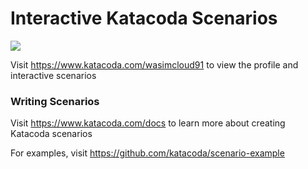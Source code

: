 # Interactive Katacoda Scenarios

[![](http://shields.katacoda.com/katacoda/wasimcloud91/count.svg)](https://www.katacoda.com/wasimcloud91 "Get your profile on Katacoda.com")

Visit https://www.katacoda.com/wasimcloud91 to view the profile and interactive scenarios

### Writing Scenarios
Visit https://www.katacoda.com/docs to learn more about creating Katacoda scenarios

For examples, visit https://github.com/katacoda/scenario-example
